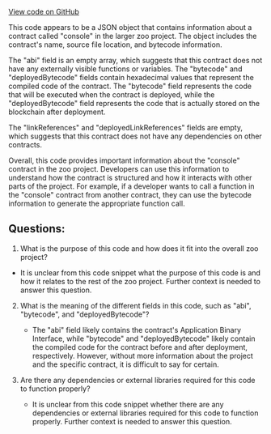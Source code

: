 [View code on GitHub](zoo-labs/zoo/blob/master/contracts/artifacts/src/console.sol/console.json)

This code appears to be a JSON object that contains information about a contract called "console" in the larger zoo project. The object includes the contract's name, source file location, and bytecode information.

The "abi" field is an empty array, which suggests that this contract does not have any externally visible functions or variables. The "bytecode" and "deployedBytecode" fields contain hexadecimal values that represent the compiled code of the contract. The "bytecode" field represents the code that will be executed when the contract is deployed, while the "deployedBytecode" field represents the code that is actually stored on the blockchain after deployment.

The "linkReferences" and "deployedLinkReferences" fields are empty, which suggests that this contract does not have any dependencies on other contracts.

Overall, this code provides important information about the "console" contract in the zoo project. Developers can use this information to understand how the contract is structured and how it interacts with other parts of the project. For example, if a developer wants to call a function in the "console" contract from another contract, they can use the bytecode information to generate the appropriate function call.
## Questions: 
 1. What is the purpose of this code and how does it fit into the overall zoo project?
   - It is unclear from this code snippet what the purpose of this code is and how it relates to the rest of the zoo project. Further context is needed to answer this question.
   
2. What is the meaning of the different fields in this code, such as "abi", "bytecode", and "deployedBytecode"?
   - The "abi" field likely contains the contract's Application Binary Interface, while "bytecode" and "deployedBytecode" likely contain the compiled code for the contract before and after deployment, respectively. However, without more information about the project and the specific contract, it is difficult to say for certain.

3. Are there any dependencies or external libraries required for this code to function properly?
   - It is unclear from this code snippet whether there are any dependencies or external libraries required for this code to function properly. Further context is needed to answer this question.